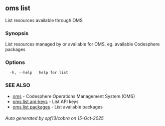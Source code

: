 ## oms list

List resources available through OMS

### Synopsis

List resources managed by or available for OMS,
eg. available Codesphere packages

### Options

```
  -h, --help   help for list
```

### SEE ALSO

* [oms](oms.md)	 - Codesphere Operations Management System (OMS)
* [oms list api-keys](oms_list_api-keys.md)	 - List API keys
* [oms list packages](oms_list_packages.md)	 - List available packages

###### Auto generated by spf13/cobra on 15-Oct-2025
